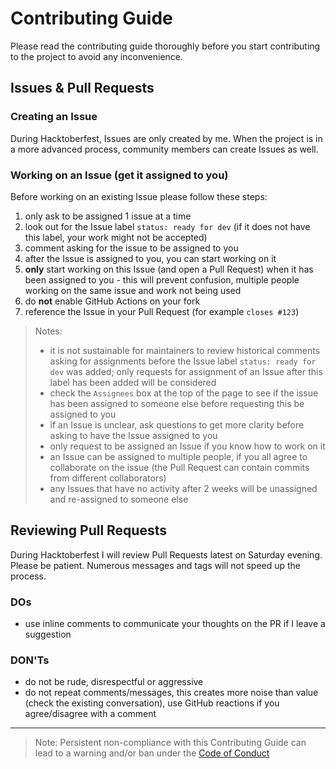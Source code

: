 # Contributing Guide

Please read the contributing guide thoroughly before you start contributing to the project to avoid any inconvenience.

## Issues & Pull Requests

### Creating an Issue

During Hacktoberfest, Issues are only created by me. When the project is in a more advanced process, community members can create Issues as well.

### Working on an Issue (get it assigned to you)

Before working on an existing Issue please follow these steps:

1. only ask to be assigned 1 issue at a time
1. look out for the Issue label `status: ready for dev` (if it does not have this label, your work might not be accepted)
1. comment asking for the issue to be assigned to you
1. after the Issue is assigned to you, you can start working on it
1. **only** start working on this Issue (and open a Pull Request) when it has been assigned to you - this will prevent confusion, multiple people working on the same issue and work not being used
1. do **not** enable GitHub Actions on your fork
1. reference the Issue in your Pull Request (for example `closes #123`)

> Notes:
>
> - it is not sustainable for maintainers to review historical comments asking for assignments before the Issue label `status: ready for dev` was added; only requests for assignment of an Issue after this label has been added will be considered
> - check the `Assignees` box at the top of the page to see if the issue has been assigned to someone else before requesting this be assigned to you
> - if an Issue is unclear, ask questions to get more clarity before asking to have the Issue assigned to you
> - only request to be assigned an Issue if you know how to work on it
> - an Issue can be assigned to multiple people, if you all agree to collaborate on the issue (the Pull Request can contain commits from different collaborators)
> - any Issues that have no activity after 2 weeks will be unassigned and re-assigned to someone else

## Reviewing Pull Requests

During Hacktoberfest I will review Pull Requests latest on Saturday evening. Please be patient. Numerous messages and tags will not speed up the process.

### DOs

- use inline comments to communicate your thoughts on the PR if I leave a suggestion

### DON'Ts

- do not be rude, disrespectful or aggressive
- do not repeat comments/messages, this creates more noise than value (check the existing conversation), use GitHub reactions if you agree/disagree with a comment

---

> Note: Persistent non-compliance with this Contributing Guide can lead to a warning and/or ban under the [Code of Conduct](https://github.com/YurisCodingClub/accessibility-mentor/blob/main/CODE_OF_CONDUCT.md)
